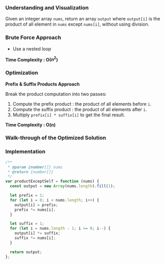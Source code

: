 ### Understanding and Visualization

Given an integer array `nums`, return an array `output` where `output[i]` is the product of all element in `nums` except `nums[i]`, without using division.

### Brute Force Approach

- Use a nested loop

**Time Complexity : O($n^2$)**

### Optimization

**Prefix & Suffix Products Approach**

Break the product computation into two passes:

1. Compute the prefix product : the product of all elements before `i`.
2. Compute the suffix product : the product of all elements after `i`.
3. Multiply `prefix[i] * suffix[i]` to get the final result.

**Time Complexity : O(n)**

### Walk-through of the Optimized Solution

### Implementation

```jsx
/**
 * @param {number[]} nums
 * @return {number[]}
 */
var productExceptSelf = function (nums) {
  const output = new Array(nums.length).fill(1);

  let prefix = 1;
  for (let i = 0; i < nums.length; i++) {
    output[i] = prefix;
    prefix *= nums[i];
  }

  let suffix = 1;
  for (let i = nums.length - 1; i >= 0; i--) {
    output[i] *= suffix;
    suffix *= nums[i];
  }

  return output;
};
```

